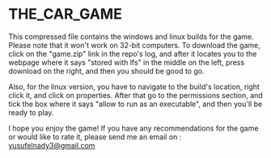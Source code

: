 # THE_CAR_GAME

This compressed file contains the windows and linux builds for the game. Please note that it won't work on 32-bit computers. 
To download the game, click on the "game.zip" link in the repo's log, and after it locates you to the webpage where it says 
"stored with lfs" in the middle on the left, press download on the right, and then you should be good to go.

Also, for the linux version, you have to navigate to the build's location, right click it, and click on properties. After that 
go to the permissions section, and tick the box where it says "allow to run as an executable", and then you'll be ready to play.

I hope you enjoy the game! If you have any recommendations for the game or would like to rate it, please send me an email on :
yusufelnady3@gmail.com
